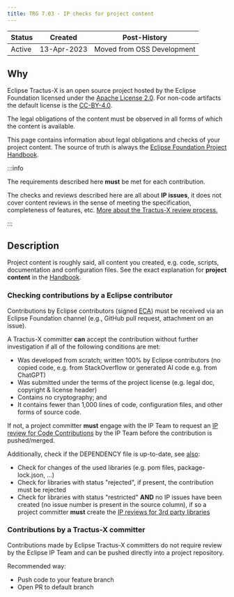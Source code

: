 ```yaml
---
title: TRG 7.03 - IP checks for project content
---
```


| Status | Created     | Post-History               |
|--------|-------------|----------------------------|
| Active | 13-Apr-2023 | Moved from OSS Development |

## Why

Eclipse Tractus-X is an open source project hosted by the Eclipse Foundation licensed under the [Apache License 2.0](https://spdx.org/licenses/Apache-2.0). For non-code artifacts the default license is the [CC-BY-4.0](https://spdx.org/licenses/CC-BY-4.0.html).

The legal obligations of the content must be observed in all forms of which the content is available.

This page contains information about legal obligations and checks of your project content. The source of truth is always the [Eclipse Foundation Project Handbook](https://www.eclipse.org/projects/handbook/#ip-project-content).

:::info

The requirements described here **must** be met for each contribution.

The checks and reviews described here are all about **IP issues**, it does not cover content reviews in the sense of meeting the specification, completeness of features, etc. [More about the Tractus-X review process.](/docs/oss/code-reviews)

:::

## Description

Project content is roughly said, all content you created, e.g. code, scripts, documentation and configuration files.
See the exact explanation for **project content** in the [Handbook](https://www.eclipse.org/projects/handbook/#ip-project-content).

### Checking contributions by a Eclipse contributor

Contributions by Eclipse contributors (signed [ECA](https://www.eclipse.org/projects/handbook/#contributing-eca)) must be received via an Eclipse Foundation channel (e.g., GitHub pull request, attachment on an issue).

A Tractus-X committer **can** accept the contribution without further investigation if all of the following conditions are met:

- Was developed from scratch; written 100% by Eclipse contributors (no copied code, e.g. from StackOverflow or generated AI code e.g. from ChatGPT)
- Was submitted under the terms of the project license (e.g. legal doc, copyright & license header)
- Contains no cryptography; and
- It contains fewer than 1,000 lines of code, configuration files, and other forms of source code.

If not, a project committer **must** engage with the IP Team to request an [IP review for Code Contributions](/docs/oss/issues#eclipse-gitlab-ip-issue-tracker) by the IP Team before the contribution is pushed/merged.

Additionally, check if the DEPENDENCY file is up-to-date, see [also](/docs/release/trg-7/trg-7-04):

- Check for changes of the used libraries (e.g. pom files, package-lock.json, ...)
- Check for libraries with status "rejected", if present, the contribution must be rejected
- Check for libraries with status "restricted" **AND** no IP issues have been created (no issue number is present in the source column), if so a project committer **must** create the [IP reviews for 3rd party libraries](/docs/oss/issues#eclipse-gitlab-ip-issue-tracker)

### Contributions by a Tractus-X committer

Contributions made by Eclipse Tractus-X committers do not require review by the Eclipse IP Team and can be pushed directly into a project repository.

Recommended way:

- Push code to your feature branch
- Open PR to default branch
